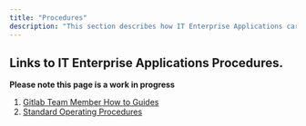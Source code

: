 ```yaml
---
title: "Procedures"
description: "This section describes how IT Enterprise Applications carry out processes that support our policies. Some items in this section are kept limited to GitLab internal use some contain sensitive and non-public information about how we operate."
---
```


<link rel="stylesheet" type="text/css" href="/stylesheets/biztech.css" />

## <i class="fas fa-users" id="biz-tech-icons"></i> Links to IT Enterprise Applications Procedures.

**Please note this page is a work in progress**
1. [Gitlab Team Member How to Guides](https://internal.gitlab.com/handbook/it-enterprise-applications/procedures/how-tos/)
1. [Standard Operating Procedures](https://internal.gitlab.com/handbook/it-enterprise-applications/procedures/standard-operating-procedures/)
